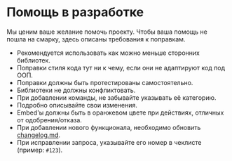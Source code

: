 # Помощь в разработке

Мы ценим ваше желание помочь проекту. Чтобы ваша помощь не пошла на смарку, здесь описаны требования к поправкам.

- Рекомендуется использовать как можно меньше сторонних библиотек.
- Поправки стиля кода тут ни к чему, если они не адаптируют код под ООП.
- Поправки должны быть протестированы самостоятельно.
- Библиотеки не должны конфликтовать.
- При добавлении команды, не забывайте указывать её категорию.
- Подробно описывайте свои изменения.
- Embed'ы должны быть в оранжевом цвете при действиях, отличных от одобрения/отказа.
- При добавлении нового функционала, необходимо обновить [changelog.md](https://github.com/madcat9958/MadBotPublic/blob/main/changelog.md).
- При исправлении запроса, указывайте его номер в чеклисте (пример: `#123`).
